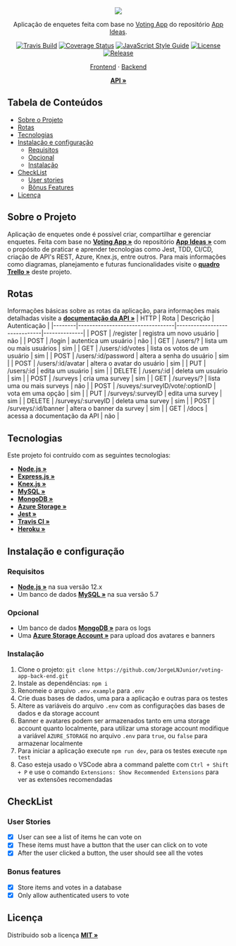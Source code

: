 <div align="center">
  <img src="https://i.imgur.com/cldg8Ie.png"></img>
</div>

<div align="center">

Aplicação de enquetes feita com base no [Voting App](https://github.com/florinpop17/app-ideas/blob/master/Projects/2-Intermediate/Voting-App.md)
do repositório [App Ideas](https://github.com/florinpop17/app-ideas).

</div>

<div align="center">

[![Travis Build](https://travis-ci.com/JorgeLNJunior/voting-app-back-end.svg?branch=master)](https://travis-ci.com/github/JorgeLNJunior/voting-app-back-end)
[![Coverage Status](https://coveralls.io/repos/github/JorgeLNJunior/voting-app-back-end/badge.svg?branch=master&service=github)](https://coveralls.io/github/JorgeLNJunior/voting-app-back-end?branch=master)
[![JavaScript Style Guide](https://img.shields.io/badge/code_style-standard-brightgreen.svg)](https://standardjs.com)
[![License](https://img.shields.io/github/license/JorgeLNJunior/voting-app-back-end)](https://github.com/JorgeLNJunior/voting-app-back-end/blob/master/LICENSE.md)
[![Release](https://img.shields.io/github/v/release/JorgeLNJunior/voting-app-back-end?color=lgreen)](https://github.com/JorgeLNJunior/voting-app-back-end/releases)

</div>

<div align="center">

[Frontend](https://github.com/JorgeLNJunior/voting-app-front-end/) · [Backend](https://github.com/JorgeLNJunior/voting-app-back-end/)

<a href="api-voting-app.herokuapp.com" target="_blank"><strong>API »</strong></a>

</div>

## Tabela de Conteúdos
* [Sobre o Projeto](https://github.com/JorgeLNJunior/voting-app-back-end#sobre-o-projeto)
* [Rotas](https://github.com/JorgeLNJunior/voting-app-back-end#rotas)
* [Tecnologias](https://github.com/JorgeLNJunior/voting-app-back-end#tecnologias)
* [Instalação e configuração](https://github.com/JorgeLNJunior/voting-app-back-end#instala%C3%A7%C3%A3o-e-configura%C3%A7%C3%A3o)
  * [Requisitos](https://github.com/JorgeLNJunior/voting-app-back-end#requisitos)
  * [Opcional](https://github.com/JorgeLNJunior/voting-app-back-end#requisitos)
  * [Instalação](https://github.com/JorgeLNJunior/voting-app-back-end#instala%C3%A7%C3%A3o)
* [CheckList](https://github.com/JorgeLNJunior/voting-app-back-end#checklist)
  * [User stories](https://github.com/JorgeLNJunior/voting-app-back-end#user-stories)
  * [Bônus Features](https://github.com/JorgeLNJunior/voting-app-back-end#bonus-features)
* [Licença](https://github.com/JorgeLNJunior/voting-app-back-end#licen%C3%A7a)

## Sobre o Projeto
Aplicação de enquetes onde é possível criar, compartilhar e gerenciar enquetes.
Feita com base no
<a href="https://github.com/florinpop17/app-ideas/blob/master/Projects/2-Intermediate/Voting-App.md" target="_blank"><strong>Voting App »</strong></a>
do repositório
<a href="https://github.com/florinpop17/app-ideas" target="_blank"><strong>App Ideas »</strong></a>
com o propósito de praticar e aprender tecnologias como Jest, TDD, CI/CD, criação de API's REST, Azure, Knex.js, entre outros.
Para mais informações como diagramas, planejamento e futuras funcionalidades visite o
<a href="https://trello.com/b/YacYdWhy/voting-app" target="_blank"><strong>quadro Trello »</strong></a>
deste projeto.


## Rotas

Informações básicas sobre as rotas da aplicação, para informações mais detalhadas visite a <a href="api-voting-app.herokuapp.com/docs" target="_blank"><strong>documentação da API »</strong></a>
| HTTP   | Rota                             | Descrição                    | Autenticação |
|--------|----------------------------------|------------------------------|--------------|
| POST   | /register                        | registra um novo usuário     | não          |
| POST   | /login                           | autentica um usuário         | não          |
| GET    | /users/?                         | lista um ou mais usuários    | sim          |
| GET    | /users/:id/votes                 | lista os votos de um usuário | sim          |
| POST   | /users/:id/password              | altera a senha do usuário    | sim          |
| POST   | /users/:id/avatar                | altera o avatar do usuário   | sim          |
| PUT    | /users/:id                       | edita um usuário             | sim          |
| DELETE | /users/:id                       | deleta um usuário            | sim          |
| POST   | /surveys                         | cria uma survey              | sim          |
| GET    | /surveys/?                       | lista uma ou mais surveys    | não          |
| POST   | /suveys/:surveyID/vote/:optionID | vota em uma opção            | sim          |
| PUT    | /surveys/:surveyID               | edita uma survey             | sim          |
| DELETE | /surveys/:surveyID               | deleta uma survey            | sim          |
| POST   | /surveys/:id/banner              | altera o banner da survey    | sim          |
| GET    | /docs                            | acessa a documentação da API | não          |

## Tecnologias
Este projeto foi contruído com as seguintes tecnologias:
- <a href="https://nodejs.org" target="_blank"><strong>Node.js »</strong></a>
- <a href="https://expressjs.com" target="_blank"><strong>Express.js »</strong></a>
- <a href="http://knexjs.org" target="_blank"><strong>Knex.js »</strong></a>
- <a href="https://www.mysql.com" target="_blank"><strong>MySQL »</strong></a>
- <a href="https://www.mongodb.com" target="_blank"><strong>MongoDB »</strong></a>
- <a href="http://shorturl.at/jCJV2" target="_blank"><strong>Azure Storage »</strong></a>
- <a href="https://jestjs.io" target="_blank"><strong>Jest »</strong></a>
- <a href="https://travis-ci.org" target="_blank"><strong>Travis CI »</strong></a>
- <a href="https://www.heroku.com" target="_blank"><strong>Heroku »</strong></a>

## Instalação e configuração
### Requisitos
  - <a href="https://nodejs.org/en/download/" target="_blank"><strong>Node.js »</strong></a> na sua versão 12.x
  - Um banco de dados <a href="https://dev.mysql.com/downloads/" target="_blank"><strong>MySQL »</strong></a> na sua versão 5.7

### Opcional
  - Um banco de dados <a href="https://www.mongodb.com/try/download/community" target="_blank"><strong>MongoDB »</strong></a> para os logs
  - Uma <a href="https://azure.microsoft.com/en-us/services/storage/" target="_blank"><strong>Azure Storage Account »</strong></a> para upload dos avatares e banners

### Instalação
  1. Clone o projeto: `git clone https://github.com/JorgeLNJunior/voting-app-back-end.git`
  2. Instale as dependências: `npm i`
  3. Renomeie o arquivo `.env.example` para `.env`
  4. Crie duas bases de dados, uma para a aplicação e outras para os testes
  5. Altere as variáveis do arquivo `.env` com as configurações das bases de dados e da storage account
  6. Banner e avatares podem ser armazenados tanto em uma storage account quanto localmente, para utilizar uma storage account modifique a variável `AZURE_STORAGE` no arquivo `.env` para `true`, ou `false` para armazenar localmente
  7. Para iniciar a aplicação execute `npm run dev`, para os testes execute `npm test`
  8. Caso esteja usado o VSCode abra a command palette com `Ctrl + Shift + P` e use o comando `Extensions: Show Recommended Extensions` para ver as extensões recomendadas


## CheckList
### User Stories

- [x] User can see a list of items he can vote on
- [x] These items must have a button that the user can click on to vote
- [x] After the user clicked a button, the user should see all the votes

### Bonus features

- [x] Store items and votes in a database
- [x] Only allow authenticated users to vote

## Licença
Distribuido sob a licença <a href="https://github.com/JorgeLNJunior/voting-app-back-end/blob/master/LICENSE.md" target="_blank"><strong>MIT »</strong></a>

